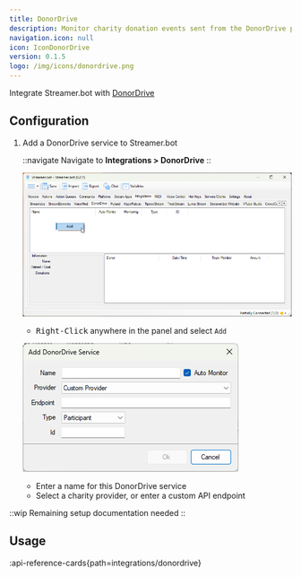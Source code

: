 ```yaml
---
title: DonorDrive
description: Monitor charity donation events sent from the DonorDrive platform
navigation.icon: null
icon: IconDonorDrive
version: 0.1.5
logo: /img/icons/donordrive.png
---
```


Integrate Streamer.bot with [DonorDrive](https://donordrive.com)

## Configuration

1. Add a DonorDrive service to Streamer.bot

    ::navigate
    Navigate to **Integrations > DonorDrive**
    ::

    ![DonorDrive Configuration](assets/donordrive.png)

    - <kbd>Right-Click</kbd> anywhere in the panel and select `Add`

    ![DonorDrive Add Service](assets/donordrive-add-service.png)

    - Enter a name for this DonorDrive service
    - Select a charity provider, or enter a custom API endpoint

::wip
Remaining setup documentation needed
::

## Usage
:api-reference-cards{path=integrations/donordrive}